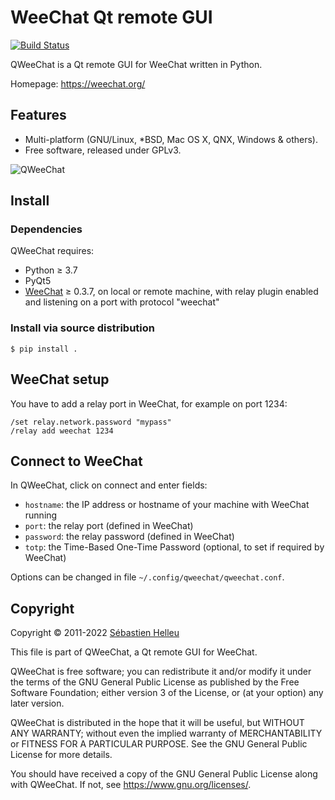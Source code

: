 # WeeChat Qt remote GUI

[![Build Status](https://github.com/weechat/qweechat/workflows/CI/badge.svg)](https://github.com/weechat/qweechat/actions?query=workflow%3A%22CI%22)

QWeeChat is a Qt remote GUI for WeeChat written in Python.

Homepage: https://weechat.org/

## Features

- Multi-platform (GNU/Linux, *BSD, Mac OS X, QNX, Windows & others).
- Free software, released under GPLv3.

![QWeeChat](https://weechat.org/media/images/screenshots/relay/medium/qweechat_shadow.png)

## Install

### Dependencies

QWeeChat requires:

- Python ≥ 3.7
- PyQt5
- [WeeChat](https://weechat.org) ≥ 0.3.7, on local or remote machine, with relay plugin enabled and listening on a port with protocol "weechat"

### Install via source distribution

```
$ pip install .
```

## WeeChat setup

You have to add a relay port in WeeChat, for example on port 1234:

```
/set relay.network.password "mypass"
/relay add weechat 1234
```

## Connect to WeeChat

In QWeeChat, click on connect and enter fields:

- `hostname`: the IP address or hostname of your machine with WeeChat running
- `port`: the relay port (defined in WeeChat)
- `password`: the relay password (defined in WeeChat)
- `totp`: the Time-Based One-Time Password (optional, to set if required by WeeChat)

Options can be changed in file `~/.config/qweechat/qweechat.conf`.

## Copyright

Copyright © 2011-2022 [Sébastien Helleu](https://github.com/flashcode)

This file is part of QWeeChat, a Qt remote GUI for WeeChat.

QWeeChat is free software; you can redistribute it and/or modify
it under the terms of the GNU General Public License as published by
the Free Software Foundation; either version 3 of the License, or
(at your option) any later version.

QWeeChat is distributed in the hope that it will be useful,
but WITHOUT ANY WARRANTY; without even the implied warranty of
MERCHANTABILITY or FITNESS FOR A PARTICULAR PURPOSE.  See the
GNU General Public License for more details.

You should have received a copy of the GNU General Public License
along with QWeeChat.  If not, see <https://www.gnu.org/licenses/>.
